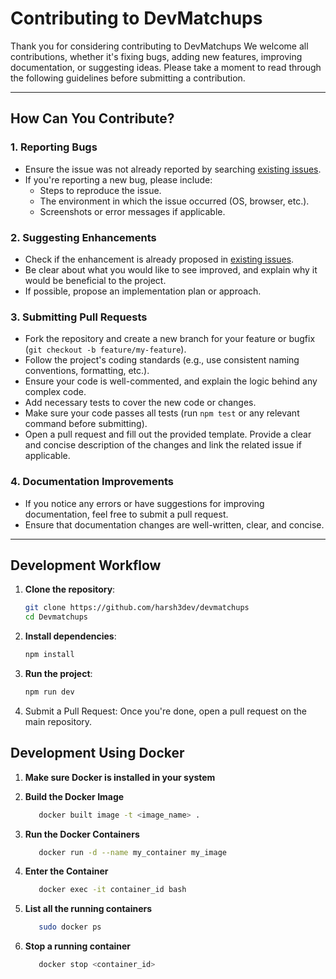 # Contributing to DevMatchups

Thank you for considering contributing to DevMatchups We welcome all contributions, whether it's fixing bugs, adding new features, improving documentation, or suggesting ideas. Please take a moment to read through the following guidelines before submitting a contribution.

---

## How Can You Contribute?

### 1. Reporting Bugs
- Ensure the issue was not already reported by searching [existing issues](https://github.com/harsh3dev/DevMatchups/issues).
- If you're reporting a new bug, please include:
  - Steps to reproduce the issue.
  - The environment in which the issue occurred (OS, browser, etc.).
  - Screenshots or error messages if applicable.

### 2. Suggesting Enhancements
- Check if the enhancement is already proposed in [existing issues](https://github.com/harsh3dev/DevMatchups/issues).
- Be clear about what you would like to see improved, and explain why it would be beneficial to the project.
- If possible, propose an implementation plan or approach.

### 3. Submitting Pull Requests
- Fork the repository and create a new branch for your feature or bugfix (`git checkout -b feature/my-feature`).
- Follow the project's coding standards (e.g., use consistent naming conventions, formatting, etc.).
- Ensure your code is well-commented, and explain the logic behind any complex code.
- Add necessary tests to cover the new code or changes.
- Make sure your code passes all tests (run `npm test` or any relevant command before submitting).
- Open a pull request and fill out the provided template. Provide a clear and concise description of the changes and link the related issue if applicable.

### 4. Documentation Improvements
- If you notice any errors or have suggestions for improving documentation, feel free to submit a pull request.
- Ensure that documentation changes are well-written, clear, and concise.


---

## Development Workflow

1. **Clone the repository**:
   ```bash
   git clone https://github.com/harsh3dev/devmatchups
   cd Devmatchups
2. **Install dependencies**:
   ```bash
   npm install
3. **Run the project**:
   ```bash
   npm run dev
   ```
4. Submit a Pull Request: Once you're done, open a pull request on the main repository.

## Development Using Docker

1. **Make sure Docker is installed in your system**

2. **Build the Docker Image**
   ```bash
      docker built image -t <image_name> .
   ```

3. **Run the Docker Containers**
   ```bash
      docker run -d --name my_container my_image
   ```

4. **Enter the Container**
   ```bash 
      docker exec -it container_id bash

5. **List all the running containers**
   ```bash
      sudo docker ps
   ```

6. **Stop a running container**
   ```bash
      docker stop <container_id>
   ```

